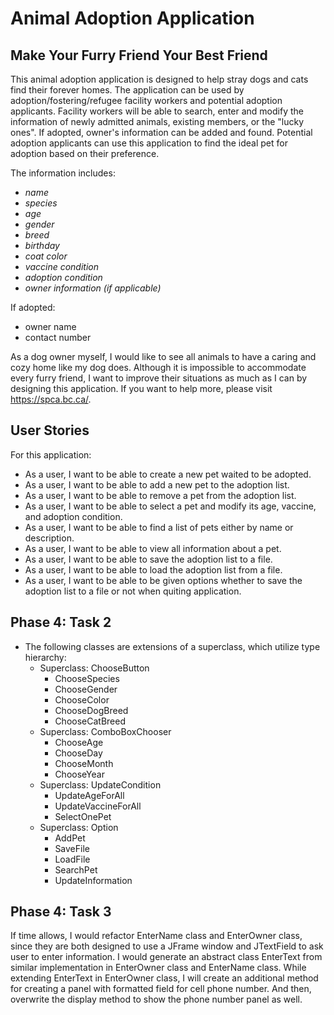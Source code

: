 # Animal Adoption Application

## Make Your Furry Friend Your Best Friend

This animal adoption application is designed to help stray dogs and cats find their forever homes. The application
can be used by adoption/fostering/refugee facility workers and potential adoption applicants. Facility workers 
will be able to search, enter and modify the information of newly admitted animals, existing members, or the "lucky 
ones". If adopted, owner's information can be added and found. Potential adoption 
applicants can use this application to find the ideal pet for adoption based on their preference.

The information includes:
 - *name*
 - *species* 
 - *age* 
 - *gender* 
 - *breed* 
 - *birthday* 
 - *coat color* 
 - *vaccine condition*
 - *adoption condition*
 - *owner information (if applicable)*

If adopted:
- owner name
- contact number

As a dog owner myself, I would like to see all animals to have a caring and cozy home like my dog does. Although it
is impossible to accommodate every furry friend, I want to improve their situations as much as I can by designing this 
application. If you want to help more, please visit <https://spca.bc.ca/>.

## User Stories

For this application:
- As a user, I want to be able to create a new pet waited to be adopted.
- As a user, I want to be able to add a new pet to the adoption list.
- As a user, I want to be able to remove a pet from the adoption list.
- As a user, I want to be able to select a pet and modify its age, vaccine, and adoption condition.
- As a user, I want to be able to find a list of pets either by name or description.
- As a user, I want to be able to view all information about a pet.
- As a user, I want to be able to save the adoption list to a file.
- As a user, I want to be able to load the adoption list from a file.
- As a user, I want to be able to be given options whether to save the adoption list to a file or not 
when quiting application.

## Phase 4: Task 2
- The following classes are extensions of a superclass, which utilize type hierarchy:
    - Superclass: ChooseButton
        - ChooseSpecies
        - ChooseGender
        - ChooseColor
        - ChooseDogBreed
        - ChooseCatBreed
    - Superclass: ComboBoxChooser
        - ChooseAge
        - ChooseDay
        - ChooseMonth
        - ChooseYear
    - Superclass: UpdateCondition
        - UpdateAgeForAll
        - UpdateVaccineForAll
        - SelectOnePet
    - Superclass: Option
        - AddPet
        - SaveFile
        - LoadFile
        - SearchPet
        - UpdateInformation

## Phase 4: Task 3
If time allows, I would refactor EnterName class and EnterOwner class, since they are both designed to use a JFrame
window and JTextField to ask user to enter information. I would generate an abstract class EnterText from similar 
implementation in EnterOwner class and EnterName class. While extending EnterText in EnterOwner class, I will create 
an additional method for creating a panel with formatted field for cell phone number. And then, overwrite the display
method to show the phone number panel as well.




